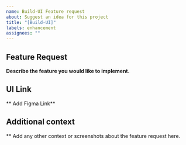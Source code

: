 ```yaml
---
name: Build-UI Feature request
about: Suggest an idea for this project
title: "[Build-UI]"
labels: enhancement
assignees: ""
---
```


## Feature Request

**Describe the feature you would like to implement.**

## UI Link

** Add Figma Link**

## Additional context

\*\* Add any other context or screenshots about the feature request here.
